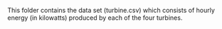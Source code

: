 This folder contains the data set (turbine.csv) which consists of hourly energy (in kilowatts) produced by each of the four turbines.